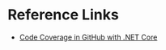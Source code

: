 # Reference Links

* [Code Coverage in GitHub with .NET Core](https://samlearnsazure.blog/2021/01/05/code-coverage-in-github-with-net-core/)
